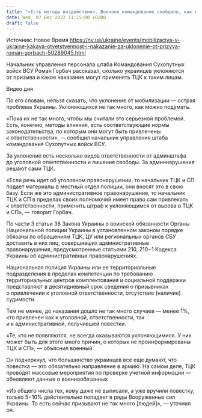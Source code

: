 ```yaml
---
title: "«Есть методы воздействия». Военное командование сообщило, как наказывают за уклонение от мобилизации в Украине"
date: Wed, 07 Dec 2022 11:15:00 +0200
draft: false
---
```

Источник: Новое Время https://nv.ua/ukraine/events/mobilizaciya-v-ukraine-kakaya-otvetstvennost-i-nakazanie-za-uklonenie-ot-prizyva-roman-gorbach-50289045.html


Начальник управления персонала штаба Командования Сухопутных войск ВСУ Роман Горбач рассказал, сколько украинцев уклоняются от призыва и какое наказание могут применять ТЦК к таким лицам.

 Видео дня   

По его словам, нельзя сказать, что уклонение от мобилизации — острая проблема Украины. Уклоняющихся не так много, как можно подумать.

«Пока их не так много, чтобы мы считали это серьезной проблемой. Есть, конечно, методы влияния, есть соответствующие нормы законодательства, по которым они могут быть привлечены к ответственности», — сообщил начальник управления штаба командования Сухопутных войск ВСУ.

За уклонение есть несколько видов ответственности от админштафа до уголовной ответственности и лишения свободы. За админнарушения решают сами ТЦК.

«Если речь идет об уголовном правонарушении, то начальник ТЦК и СП подает материалы в местный отдел полиции, они вносят это в свою базу. Если же это административное правонарушение, то начальник ТЦК и СП в пределах своих полномочий имеет право сам привлекать к ответственности, применить штраф к уклоняющимся от вызова в ТЦК и СП», ― говорит Горбач.

По части 3 статьи 38 Закона Украины о воинской обязанности Органы Национальной полиции Украины в установленном законом порядке обязаны по обращениям ТЦК, ЦУ или региональных органов СБУ доставить в них лиц, совершивших административные правонарушения, предусмотренные статьями 210, 210−1 Кодекса Украины об административных правонарушениях.

 Национальная полиция Украины или ее территориальные подразделения в пределах компетенции по требованию территориальных центров комплектования и социальной поддержки представляют в десятидневный срок сведения о призывниках о привлечении к уголовной ответственности, отсутствие (наличие) судимости.



Тем не менее, до наказания дошло не так много случаев — менее 1%, кто привлечен как к уголовной, ответственности, так и к административной, получившей повестки.

«Те, кто не появляются, не всегда оказываются уклоняющимися. У них может быть для этого много причин, о которых не проинформированы ТЦК и СП», — объяснил военный.

Он подчеркнул, что большинство украинцев все еще думают, что повестка — это обязательно направление в армию. На самом деле, ТЦК проводят массовые мероприятия по проверке учетной информации — обновляют данные о военнообязанных

«Из общего числа тех, кому даже не выписали, а уже вручили повестку, только 5−10% действительно попадает в ряды Вооруженных сил Украины. То есть сейчас призывают не так много [людей]», — уточнил он.
